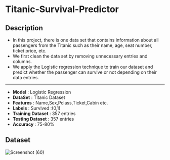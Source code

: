 # Titanic-Survival-Predictor

## Description
* In this project, there is one data set that contains information about all passengers from the Titanic such as their name, age, seat number, ticket price, etc.
* We first clean the data set by removing unnecessary entries and columns.
* We apply the Logistic regression technique to train our dataset and predict whether the passenger can survive or not depending on their data entries.

-----

* __Model__            :  Logistic Regression 
* __DataSet__          :  Titanic Dataset 
* __Features__         :  Name,Sex,Pclass,Ticket,Cabin etc. 
* __Labels__           :  Survived :(0,1) 
* __Training Dataset__ :  357 entries  
* __Testing Dataset__  :  357 entries
* __Accuracy__         :  75-80%

## Dataset 

![Screenshot (60)](https://user-images.githubusercontent.com/36303896/92307727-067a8300-efb6-11ea-97ac-05e054b97957.png)


